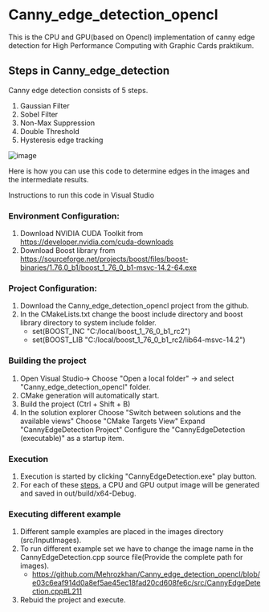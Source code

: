 # Canny_edge_detection_opencl

This is the CPU and GPU(based on Opencl) implementation of canny edge detection for High Performance Computing with Graphic Cards praktikum.
## Steps in Canny_edge_detection
Canny edge detection consists of 5 steps.
1. Gaussian Filter
2. Sobel Filter
3. Non-Max Suppression
4. Double Threshold
5. Hysteresis edge tracking

![image](https://github.com/Mehrozkhan/Canny_edge_detection_opencl/assets/25463908/b7f99bb2-d237-41bf-9f22-382f43b8a7bf)


Here is how you can use this code to determine edges in the images and the intermediate results.  

Instructions to run this code in Visual Studio

### Environment Configuration:
1. Download NVIDIA CUDA Toolkit from https://developer.nvidia.com/cuda-downloads
2. Download Boost library from https://sourceforge.net/projects/boost/files/boost-binaries/1.76.0_b1/boost_1_76_0_b1-msvc-14.2-64.exe

### Project Configuration:
1. Download the Canny_edge_detection_opencl project from the github. 
2. In the CMakeLists.txt change the boost include directory and boost library directory to system include folder.
      - set(BOOST_INC "C:/local/boost_1_76_0_b1_rc2")
      - set(BOOST_LIB "C:/local/boost_1_76_0_b1_rc2/lib64-msvc-14.2")

### Building the project
1.  Open Visual Studio-> Choose "Open a local folder" -> and select "Canny_edge_detection_opencl" folder.  
2.  CMake generation will automatically start.
3.  Build the project (Ctrl + Shift + B)
4.  In the solution explorer
      Choose "Switch between solutions and the available views"
      Choose "CMake Targets View"
      Expand "CannyEdgeDetection Project"
      Configure the "CannyEdgeDetection (executable)" as a startup item.
### Execution
  1. Execution is started by clicking "CannyEdgeDetection.exe" play button.
  2. For each of these [steps](https://github.com/Mehrozkhan/Canny_edge_detection_opencl/blob/mehroz/README.md#steps-in-canny_edge_detection), a CPU and GPU output image will be generated and saved in out/build/x64-Debug.

### Executing different example
1. Different sample examples are placed in the images directory (src/InputImages).
2. To run different example set we have to change the image name in the CannyEdgeDetection.cpp source file(Provide the complete path for images).
      - https://github.com/Mehrozkhan/Canny_edge_detection_opencl/blob/e03c6eaf914d0a8ef5ae45ec18fad20cd608fe6c/src/CannyEdgeDetection.cpp#L211 
3. Rebuid the project and execute.

